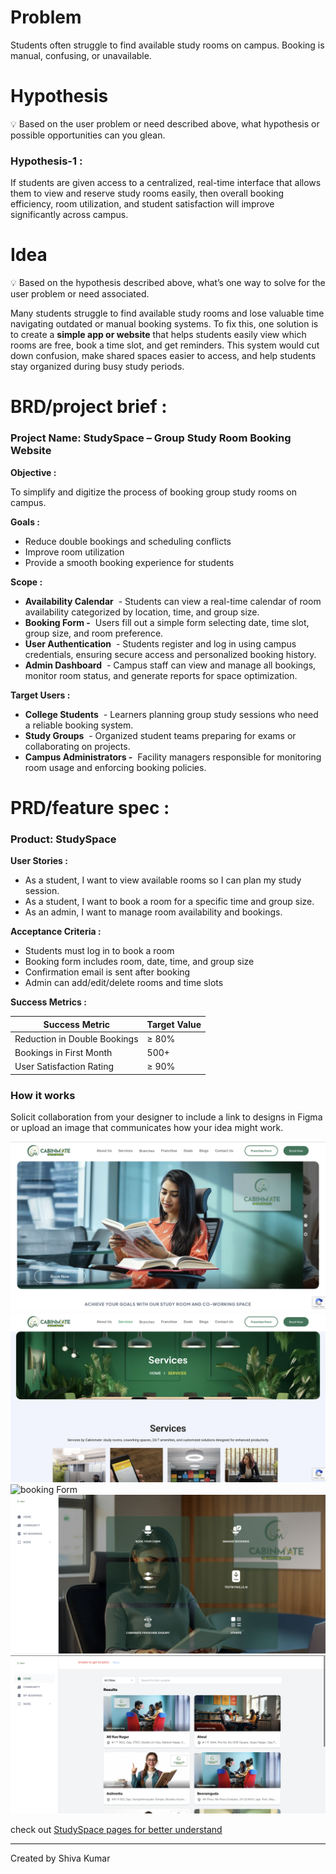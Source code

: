 # 

# **Problem**

Students often struggle to find available study rooms on campus. Booking is manual, confusing, or unavailable.

# **Hypothesis**

<aside>
💡 Based on the user problem or need described above, what hypothesis or possible opportunities can you glean.

</aside>

### **Hypothesis-1 :**

  If students are given access to a centralized, real-time interface that allows them to view and reserve study rooms easily, then overall booking efficiency, room utilization, and student satisfaction will improve significantly across campus.

# Idea

<aside>
💡 Based on the hypothesis described above, what’s one way to solve for the user problem or need associated.

</aside>

  Many students struggle to find available study rooms and lose valuable time navigating outdated or manual booking systems. To fix this, one solution is to create a **simple app or website** that helps students easily view which rooms are free, book a time slot, and get reminders. This system would cut down confusion, make shared spaces easier to access, and help students stay organized during busy study periods.

# BRD/project brief :

### Project Name: StudySpace – Group Study Room Booking Website

**Objective :**

To simplify and digitize the process of booking group study rooms on campus.

**Goals :**

- Reduce double bookings and scheduling conflicts
- Improve room utilization
- Provide a smooth booking experience for students

**Scope :**

- **Availability Calendar**  - Students can view a real-time calendar of room availability categorized by location, time, and group size.
- **Booking Form  -**  Users fill out a simple form selecting date, time slot, group size, and room preference.
- **User Authentication**  - Students register and log in using campus credentials, ensuring secure access and personalized booking history.
- **Admin Dashboard**  - Campus staff can view and manage all bookings, monitor room status, and generate reports for space optimization.

**Target Users :**

- **College Students**  -  Learners planning group study sessions who need a reliable booking system.
- **Study Groups**  -  Organized student teams preparing for exams or collaborating on projects.
- **Campus Administrators  -**  Facility managers responsible for monitoring room usage and enforcing booking policies.

# PRD/feature spec :

### Product: StudySpace

**User Stories :**

- As a student, I want to view available rooms so I can plan my study session.
- As a student, I want to book a room for a specific time and group size.
- As an admin, I want to manage room availability and bookings.

**Acceptance Criteria :**

- Students must log in to book a room
- Booking form includes room, date, time, and group size
- Confirmation email is sent after booking
- Admin can add/edit/delete rooms and time slots

**Success Metrics :**

|  Success Metric |  Target Value |
| --- | --- |
| Reduction in Double Bookings | ≥ 80% |
| Bookings in First Month | 500+ |
| User Satisfaction Rating | ≥ 90% |

### How it works

Solicit collaboration from your designer to include a link to designs in Figma or upload an image that communicates how your idea might work.

![Home page](https://github.com/ATOM-0872/Associate-Product-Manager-internship/blob/main/Screenshot%202025-07-30%20at%2023.23.21.png?raw=true)
![Availability Page](https://github.com/ATOM-0872/Associate-Product-Manager-internship/blob/main/Screenshot%202025-07-30%20at%2023.24.31.png?raw=true)
![booking Form](https://github.com/ATOM-0872/Associate-Product-Manager-internship/blob/main/Screenshot%202025-07-30%20at%2023.29.02.png?raw=true)
![booking Category](https://github.com/ATOM-0872/Associate-Product-Manager-internship/blob/main/Screenshot%202025-07-30%20at%2023.30.54.png?raw=true)
![booking your cabin](https://github.com/ATOM-0872/Associate-Product-Manager-internship/blob/main/Screenshot%202025-07-30%20at%2023.31.28.png?raw=true)


check out [StudySpace pages for better understand](https://www.figma.com/design/K8M13LWHB8pHnTSWjuYmJG/StudySpace-Wireframes?node-id=218-10&t=McDnXvetvBCDmp2n-1)

---

Created by Shiva Kumar
